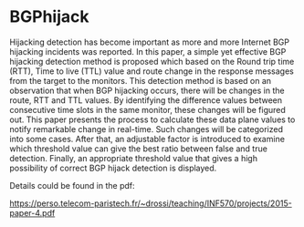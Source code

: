 # BGPhijack

Hijacking detection has become important as more
and more Internet BGP hijacking incidents was reported. In this
paper, a simple yet effective BGP hijacking detection method is
proposed which based on the Round trip time (RTT), Time to live
(TTL) value and route change in the response messages from the
target to the monitors. This detection method is based on an
observation that when BGP hijacking occurs, there will be
changes in the route, RTT and TTL values. By identifying the
difference values between consecutive time slots in the same
monitor, these changes will be figured out. This paper presents
the process to calculate these data plane values to notify
remarkable change in real-time. Such changes will be categorized
into some cases. After that, an adjustable factor is introduced to
examine which threshold value can give the best ratio between
false and true detection. Finally, an appropriate threshold value
that gives a high possibility of correct BGP hijack detection is
displayed.

Details could be found in the pdf:

https://perso.telecom-paristech.fr/~drossi/teaching/INF570/projects/2015-paper-4.pdf
